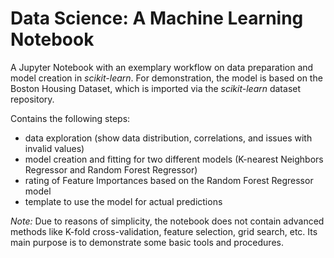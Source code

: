 # Data Science: A Machine Learning Notebook
A Jupyter Notebook with an exemplary workflow on data preparation and model creation in *scikit-learn*. For demonstration, the model is based on the Boston Housing Dataset, which is imported via the *scikit-learn* dataset repository.

Contains the following steps:
- data exploration (show data distribution, correlations, and issues with invalid values)
- model creation and fitting for two different models (K-nearest Neighbors Regressor and Random Forest Regressor)
- rating of Feature Importances based on the Random Forest Regressor model
- template to use the model for actual predictions

*Note:* Due to reasons of simplicity, the notebook does not contain advanced methods like K-fold cross-validation, feature selection, grid search, etc. Its main purpose is to demonstrate some basic tools and procedures.
